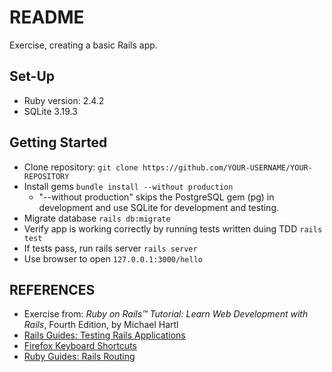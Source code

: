 # README

Exercise, creating a basic Rails app.

## Set-Up
- Ruby version: 2.4.2
- SQLite 3.19.3

## Getting Started
- Clone repository: ```git clone https://github.com/YOUR-USERNAME/YOUR-REPOSITORY```
- Install gems ```bundle install --without production```
  - "--without production" skips the PostgreSQL gem (pg) in development and use SQLite for development and testing.
- Migrate database ```rails db:migrate```
- Verify app is working correctly by running tests written duing TDD ```rails test```
- If tests pass, run rails server ```rails server```
- Use browser to open ```127.0.0.1:3000/hello```


## REFERENCES
- Exercise from: _Ruby on Rails™ Tutorial: Learn Web Development with Rails_, Fourth Edition, by Michael Hartl
- [Rails Guides: Testing Rails Applications](http://guides.rubyonrails.org/testing.html)
- [Firefox Keyboard Shortcuts](https://support.mozilla.org/en-US/kb/keyboard-shortcuts-perform-firefox-tasks-quickly#w_navigation)
- [Ruby Guides: Rails Routing](http://guides.rubyonrails.org/routing.html)


